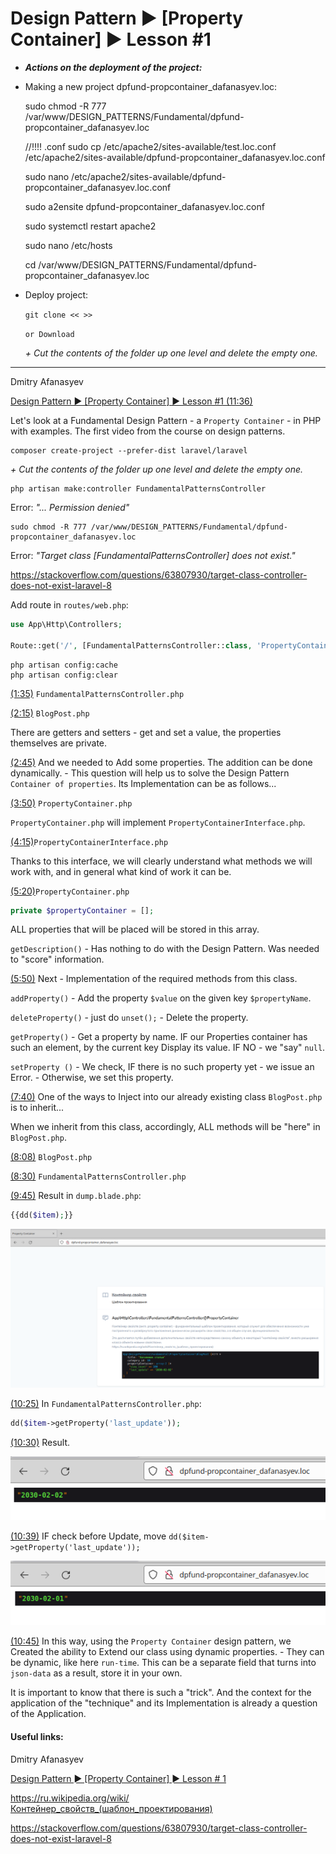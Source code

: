 Design Pattern ► [Property Container] ► Lesson #1
=================================================

* ***Actions on the deployment of the project:***

- Making a new project dpfund-propcontainer_dafanasyev.loc:
																	
	sudo chmod -R 777 /var/www/DESIGN_PATTERNS/Fundamental/dpfund-propcontainer_dafanasyev.loc

	//!!!! .conf
	sudo cp /etc/apache2/sites-available/test.loc.conf /etc/apache2/sites-available/dpfund-propcontainer_dafanasyev.loc.conf
		
	sudo nano /etc/apache2/sites-available/dpfund-propcontainer_dafanasyev.loc.conf

	sudo a2ensite dpfund-propcontainer_dafanasyev.loc.conf

	sudo systemctl restart apache2

	sudo nano /etc/hosts

	cd /var/www/DESIGN_PATTERNS/Fundamental/dpfund-propcontainer_dafanasyev.loc

- Deploy project:

	`git clone << >>`
	
	`or Download`
	
	_+ Сut the contents of the folder up one level and delete the empty one._

---

Dmitry Afanasyev

[Design Pattern ► [Property Container] ► Lesson #1 (11:36)]( https://www.youtube.com/watch?v=uVWPusUe3Aw&list=PLoonZ8wII66jY9zYXsvTDj5thPpCpa58v&index=1&t=6s&ab_channel=DmitryAfanasyev )

Let's look at a Fundamental Design Pattern - a `Property Container` - in PHP with examples.
The first video from the course on design patterns.

	composer create-project --prefer-dist laravel/laravel

_+ Сut the contents of the folder up one level and delete the empty one._

	php artisan make:controller FundamentalPatternsController

Error: 
_"... Permission denied"_

	sudo chmod -R 777 /var/www/DESIGN_PATTERNS/Fundamental/dpfund-propcontainer_dafanasyev.loc

Error: 
_"Target class [FundamentalPatternsController] does not exist."_
		
<https://stackoverflow.com/questions/63807930/target-class-controller-does-not-exist-laravel-8>		
		
Add route in `routes/web.php`:

```php
use App\Http\Controllers;

Route::get('/', [FundamentalPatternsController::class, 'PropertyContainer'])->name('dump');
```

	php artisan config:cache	
	php artisan config:clear
		
[(1:35)]( https://youtu.be/uVWPusUe3Aw?t=95 ) `FundamentalPatternsController.php`

[(2:15)]( https://youtu.be/uVWPusUe3Aw?t=135 ) `BlogPost.php`

There are getters and setters - get and set a value, the properties themselves are private.

[(2:45)]( https://youtu.be/uVWPusUe3Aw?t=165 ) And we needed to Add some properties. The addition can be done dynamically. - This question will help us to solve the Design Pattern `Container of properties`.
Its Implementation can be as follows...

[(3:50)]( https://youtu.be/uVWPusUe3Aw?t=230 ) `PropertyContainer.php`

`PropertyContainer.php` will implement `PropertyContainerInterface.php`.

[(4:15)]( https://youtu.be/uVWPusUe3Aw?t=255 )`PropertyContainerInterface.php` 

Thanks to this interface, we will clearly understand what methods we will work with, and in general what kind of work it can be.

[(5:20)]( https://youtu.be/uVWPusUe3Aw?t=320 )`PropertyContainer.php` 

```php
private $propertyContainer = [];
```

ALL properties that will be placed will be stored in this array.

`getDescription()` - Has nothing to do with the Design Pattern. Was needed to "score" information.

[(5:50)]( https://youtu.be/uVWPusUe3Aw?t=350 ) Next - Implementation of the required methods from this class.

`addProperty()` - Add the property `$value` on the given key `$propertyName`.

`deleteProperty()` - just do `unset();` - Delete the property.

`getProperty()` - Get a property by name. IF our Properties container has such an element, by the current key Display its value. IF NO - we "say" `null`.

`setProperty ()` - We check, IF there is no such property yet - we issue an Error. - Otherwise, we set this property.

[(7:40)]( https://youtu.be/uVWPusUe3Aw?t=460 ) One of the ways to Inject into our already existing class `BlogPost.php` is to inherit...

When we inherit from this class, accordingly, ALL methods will be "here" in `BlogPost.php`.

[(8:08)]( https://youtu.be/uVWPusUe3Aw?t=488 ) `BlogPost.php`

[(8:30)]( https://youtu.be/uVWPusUe3Aw?t=510 ) `FundamentalPatternsController.php`

[(9:45)]( https://youtu.be/uVWPusUe3Aw?t=585 ) Result in `dump.blade.php`:

```php
{{dd($item);}}
```

![screenshot of sample]( https://github.com/mslobodyanyuk/dpfund-propcontainer_dafanasyev/blob/main/public/images/firefox1.png )

[(10:25)]( https://youtu.be/uVWPusUe3Aw?t=625 ) In `FundamentalPatternsController.php`:

```php
dd($item->getProperty('last_update'));
```

[(10:30)]( https://youtu.be/uVWPusUe3Aw?t=630 ) Result.

![screenshot of sample]( https://github.com/mslobodyanyuk/dpfund-propcontainer_dafanasyev/blob/main/public/images/firefox2.png )

[(10:39)]( https://youtu.be/uVWPusUe3Aw?t=639 ) IF check before Update, move `dd($item->getProperty('last_update'));`

![screenshot of sample]( https://github.com/mslobodyanyuk/dpfund-propcontainer_dafanasyev/blob/main/public/images/firefox3.png )

[(10:45)]( https://youtu.be/uVWPusUe3Aw?t=645 ) In this way, using the `Property Container` design pattern, we Created the ability to Extend our class using dynamic properties. - They can be dynamic, like here `run-time`.
This can be a separate field that turns into `json-data` as a result, store it in your own.

It is important to know that there is such a "trick". And the context for the application of the "technique" and its Implementation is already a question of the Application.

#### Useful links:

Dmitry Afanasyev

[Design Pattern ► [Property Container] ► Lesson # 1]( https://www.youtube.com/watch?v=uVWPusUe3Aw&list=PLoonZ8wII66jY9zYXsvTDj5thPpCpa58v&index=1&t=6s&ab_channel=DmitryAfanasyev )

<https://ru.wikipedia.org/wiki/Контейнер_свойств_(шаблон_проектирования)>

<https://stackoverflow.com/questions/63807930/target-class-controller-does-not-exist-laravel-8>
